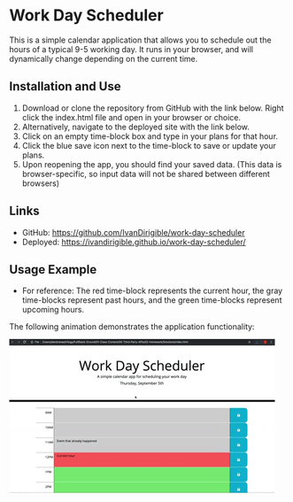 # Work Day Scheduler

This is a simple calendar application that allows you to schedule out the hours of a typical 9-5 working day. It runs in your browser, and will dynamically change depending on the current time.

## Installation and Use

1. Download or clone the repository from GitHub with the link below. Right click the index.html file and open in your browser or choice.
2. Alternatively, navigate to the deployed site with the link below.
3. Click on an empty time-block box and type in your plans for that hour.
4. Click the blue save icon next to the time-block to save or update your plans.
5. Upon reopening the app, you should find your saved data. (This data is browser-specific, so input data will not be shared between different browsers) 

## Links

* GitHub: https://github.com/IvanDirigible/work-day-scheduler
* Deployed: https://ivandirigible.github.io/work-day-scheduler/

## Usage Example
* For reference: The red time-block represents the current hour, the gray time-blocks represent past hours, and the green time-blocks represent upcoming hours.

The following animation demonstrates the application functionality:

![A user clicks on slots on the color-coded calendar and edits the events.](05-third-party-apis-homework-demo.gif)